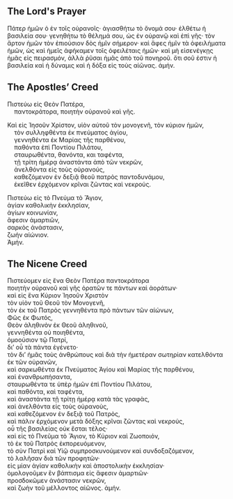 ## The Lord's Prayer

Πάτερ ἡμῶν ὁ ἐν τοῖς οὐρανοῖς·
ἁγιασθήτω τὸ ὄνομά σου· ἐλθέτω ἡ βασιλεία σου· γενηθήτω τὸ θέλημά σου, ὡς ἐν οὐρανῷ καὶ ἐπὶ γῆς·
τὸν ἄρτον ἡμῶν τὸν ἐπιούσιον δὸς ἡμῖν σήμερον· καὶ ἄφες ἡμῖν τὰ ὀφειλήματα ἡμῶν, ὡς καὶ ἡμεῖς ἀφήκαμεν τοῖς ὀφειλέταις ἡμῶν·
καὶ μὴ εἰσενέγκῃς ἡμᾶς εἰς πειρασμόν, ἀλλὰ ῥῦσαι ἡμᾶς ἀπὸ τοῦ πονηροῦ.
ὅτι σοῦ ἐστιν ἡ βασιλεία καὶ ἡ δύναμις καὶ ἡ δόξα εἰς τοὺς αἰῶνας. ἀμήν.


## The Apostles’ Creed

Πιστεύω εἰς Θεὸν Πατέρα,  
    παντοκράτορα, ποιητὴν οὐρανοῦ καὶ γῆς.

Καὶ εἰς Ἰησοῦν Χρίστον, υἱὸν αὐτοῦ τὸν μονογενῆ, τὸν κύριον ἡμῶν,  
    τὸν συλληφθέντα ἐκ πνεύματος ἁγίου,  
    γεννηθέντα ἐκ Μαρίας τῆς παρθένου,  
    παθόντα ἐπὶ Ποντίου Πιλάτου,  
    σταυρωθέντα, θανόντα, και ταφέντα,  
    τῇ τρίτη ἡμέρᾳ ἀναστάντα ἀπὸ τῶν νεκρῶν,  
    ἀνελθόντα εἰς τοὺς οὐρανούς,  
    καθεζόμενον ἐν δεξιᾷ θεοῦ πατρὸς παντοδυνάμου,  
    ἐκεῖθεν ἐρχόμενον κρῖναι ζῶντας καὶ νεκρούς.

Πιστεύω εἰς τὸ Πνεύμα τὸ Ἅγιον,  
ἁγίαν καθολικὴν ἐκκλησίαν,  
ἁγίων κοινωνίαν,  
ἄφεσιν ἁμαρτιῶν,  
σαρκὸς ἀνάστασιν,  
ζωήν αἰώνιον.  
Ἀμήν.


## The Nicene Creed

Πιστεύομεν εἰς ἕνα Θεὸν Πατέρα παντοκράτορα  
ποιητὴν οὐρανοῦ καὶ γῆς ὁρατῶν τε πάντων καὶ ἀοράτων·  
καὶ εἰς ἕνα Κύριον Ἰησοῦν Χριστὸν  
τὸν υἱὸν τοῦ Θεοῦ τὸν Μονογενῆ,  
τὸν ἐκ τοῦ Πατρὸς γεννηθέντα πρὸ πάντων τῶν αἰώνων,  
Φῶς ἐκ Φωτός,  
Θεὸν ἀληθινὸν ἐκ Θεοῦ ἀληθινοῦ,  
γεννηθέντα οὐ ποιηθέντα,  
ὁμοούσιον τῷ Πατρί,  
δι’ οὗ τὰ πάντα ἐγένετο·  
τὸν δι’ ἡμᾶς τοὺς ἀνθρώπους καὶ διὰ τὴν ἡμετέραν σωτηρίαν κατελθόντα ἐκ τῶν οὐρανῶν,  
καὶ σαρκωθέντα ἐκ Πνεύματος Ἁγίου καὶ Μαρίας τῆς παρθένου,  
καὶ ἐνανθρωπήσαντα,  
σταυρωθέντα τε ὑπὲρ ἡμῶν ἐπὶ Ποντίου Πιλάτου,  
καὶ παθόντα, καὶ ταφέντα,  
καὶ ἀναστάντα τῇ τρίτῃ ἡμέρᾳ κατὰ τὰς γραφὰς,  
καὶ ἀνελθόντα εἰς τοὺς οὐρανοὺς,  
καὶ καθεζόμενον ἐν δεξιᾷ τοῦ Πατρὸς,  
καὶ πάλιν ἐρχόμενον μετὰ δόξης κρῖναι ζῶντας καὶ νεκρούς,  
οὗ τῆς βασιλείας οὐκ ἔσται τέλος·  
καὶ εἰς τὸ Πνεῦμα τὸ Ἅγιον, τὸ Κύριον καὶ Ζωοποιόν,  
τὸ ἐκ τοῦ Πατρὸς ἐκπορευόμενον,  
τὸ σὺν Πατρὶ καὶ Υἱῷ συμπροσκυνούμενον καὶ συνδοξαζόμενον,  
τὸ λαλῆσαν διὰ τῶν προφητῶν·  
εἰς μίαν ἁγίαν καθολικὴν καὶ ἀποστολικὴν ἐκκλησίαν·  
ὁμολογοῦμεν ἓν βάπτισμα εἰς ἄφεσιν ἁμαρτιῶν·  
προσδοκῶμεν ἀνάστασιν νεκρῶν,  
καὶ ζωὴν τοῦ μέλλοντος αἰῶνος. ἀμήν.
